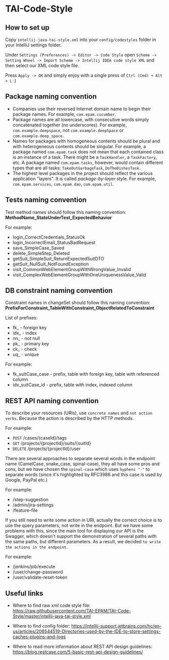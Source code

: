 # TAI-Code-Style

## How to set up

Copy ```intellij-java-tai-style.xml``` into your ```config/codestyles``` folder in your IntelliJ settings folder. 

Under ```Settings (Preferences) -> Editor -> Code Style``` open ```Scheme -> Setting Wheel -> Import Scheme -> Intellij IDEA code style XML``` and then select our XML code style file.

Press ```Apply -> OK``` and simply enjoy with a single press of ```Ctrl (Cmd) + Alt + L``` :)

## Package naming convention

* Companies use their reversed Internet domain name to begin their package names.
 For example, ```com.epam.cucumber```.
* Package names are all lowercase, with consecutive words simply concatenated together (no underscores).
 For example, ```com.example.deepspace```, not ```com.example.deepSpace``` or ```com.example.deep_space```.
* Names for packages with homogeneous contents should be plural and with heterogeneous contents
 should be singular.
 For example, a package named ```com.epam.task``` does not mean that each contained class is an instance of
   a task. There might be a ```TaskHandler```, a ```TaskFactory```, etc.
   A package named ```com.epam.tasks```, however, would contain different types that are all tasks:
   ```TakeOutGarbageTask```, ```DoTheDishesTask```.
* The highest level packages in the project should reflect the various application "layers". It is
 called *package-by-layer* style.
  For example, ```com.epam.services```, ```com.epam.dao```, ```com.epam.util```.
  
## Tests naming convention

Test method names should follow this naming convention: **MethodName_StateUnderTest_ExpectedBehavior**

For example:
* login_CorrectCredentials_StatusOk
* login_IncorrectEmail_StatusBadRequest
* save_SimpleCase_Saved
* delete_SimpleStep_Deleted
* getSuit_SimpleSuit_ReturnExpectedSuitDTO
* getSuit_NullSuit_NotFoundException
* visit_CommonWebElementGroupWithWrongValue_Invalid
* visit_ComplexWebElementGroupWithOneUniquenessValue_Valid

## DB constraint naming convention

Constraint names in changeSet should follow this naming convention: **PrefixForConstraint_TableWithConstraint_ObjectRelatedToConstraint**

List of prefixes:
* fk_ - foreign key
* idx_ - index
* nn_ - not null
* pk_ - primary key
* ck_ - check
* uq_ - unique

For example:
* fk_suitCase_case - prefix, table with foreign key, table with referenced column
* idx_suitCase_id - prefix, table with index, indexed column 

## REST API naming convention

To describe your resources (URIs), use ```concrete names``` and ```not action verbs```. Because the action is described by the HTTP
methods.

For example:
* ```POST```   /cases/{caseId}/tags
* ```GET```    /projects/{projectId}/suits/{suitId}
* ```DELETE``` /projects/{projectId}/user

There are several approaches to separate several words in the endpoint name (CamelCase, snake_case, spinal-case), they all have some
pros and cons, but we have chosen the ```spinal-case``` which uses ```hyphens "-"``` to separate words (since it's highlighted by
RFC3986 and this case is used by Google, PayPal etc.)

For example:
* /step-suggestion
* /admin/jira-settings
* /feature-file

If you still need to write some action in URI, actually the correct choice is to use the query parameters, not write in the endpoint.
But we have some problems with this, since the main tool for displaying our API is the Swagger, which doesn't support the demonstration
of several paths with the same paths, but different parameters. As a result, we decided ```to write the actions in the endpoint```.

For example:
* /jenkins/job/execute
* /user/change-password
* /user/validate-reset-token

## Useful links

* Where to find raw xml code style file: https://raw.githubusercontent.com/TAI-EPAM/TAI-Code-Style/master/intellij-java-tai-style.xml

* Where to find config folder: https://intellij-support.jetbrains.com/hc/en-us/articles/206544519-Directories-used-by-the-IDE-to-store-settings-caches-plugins-and-logs

* Where to read more information about REST API design guidelines: https://blog.restcase.com/5-basic-rest-api-design-guidelines/
